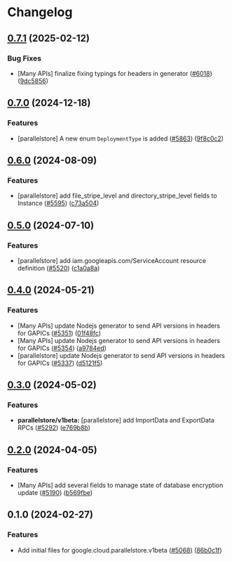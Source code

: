 # Changelog

## [0.7.1](https://github.com/googleapis/google-cloud-node/compare/parallelstore-v0.7.0...parallelstore-v0.7.1) (2025-02-12)


### Bug Fixes

* [Many APIs] finalize fixing typings for headers in generator ([#6018](https://github.com/googleapis/google-cloud-node/issues/6018)) ([9dc5856](https://github.com/googleapis/google-cloud-node/commit/9dc585661489f51bb7a85b39519fd8b11dfffc5b))

## [0.7.0](https://github.com/googleapis/google-cloud-node/compare/parallelstore-v0.6.0...parallelstore-v0.7.0) (2024-12-18)


### Features

* [parallelstore] A new enum `DeploymentType` is added ([#5863](https://github.com/googleapis/google-cloud-node/issues/5863)) ([9f8c0c2](https://github.com/googleapis/google-cloud-node/commit/9f8c0c2d583656d39d6e6ad6a4b206642e647178))

## [0.6.0](https://github.com/googleapis/google-cloud-node/compare/parallelstore-v0.5.0...parallelstore-v0.6.0) (2024-08-09)


### Features

* [parallelstore] add file_stripe_level and directory_stripe_level fields to Instance ([#5595](https://github.com/googleapis/google-cloud-node/issues/5595)) ([c73a504](https://github.com/googleapis/google-cloud-node/commit/c73a5040c46cbf2a919a27ae42e0775c8e1328a2))

## [0.5.0](https://github.com/googleapis/google-cloud-node/compare/parallelstore-v0.4.0...parallelstore-v0.5.0) (2024-07-10)


### Features

* [parallelstore] add iam.googleapis.com/ServiceAccount resource definition ([#5520](https://github.com/googleapis/google-cloud-node/issues/5520)) ([c1a0a8a](https://github.com/googleapis/google-cloud-node/commit/c1a0a8a52866dee658ad34479b3ae62ae4b21bb5))

## [0.4.0](https://github.com/googleapis/google-cloud-node/compare/parallelstore-v0.3.0...parallelstore-v0.4.0) (2024-05-21)


### Features

* [Many APIs] update Nodejs generator to send API versions in headers for GAPICs ([#5351](https://github.com/googleapis/google-cloud-node/issues/5351)) ([01f48fc](https://github.com/googleapis/google-cloud-node/commit/01f48fce63ec4ddf801d59ee2b8c0db9f6fb8372))
* [Many APIs] update Nodejs generator to send API versions in headers for GAPICs ([#5354](https://github.com/googleapis/google-cloud-node/issues/5354)) ([a9784ed](https://github.com/googleapis/google-cloud-node/commit/a9784ed3db6ee96d171762308bbbcd57390b6866))
* [parallelstore] update Nodejs generator to send API versions in headers for GAPICs ([#5337](https://github.com/googleapis/google-cloud-node/issues/5337)) ([d5121f5](https://github.com/googleapis/google-cloud-node/commit/d5121f50c49edc6a1457d5ff560dd2427e0514ec))

## [0.3.0](https://github.com/googleapis/google-cloud-node/compare/parallelstore-v0.2.0...parallelstore-v0.3.0) (2024-05-02)


### Features

* **parallelstore/v1beta:** [parallelstore] add ImportData and ExportData RPCs ([#5292](https://github.com/googleapis/google-cloud-node/issues/5292)) ([e769b8b](https://github.com/googleapis/google-cloud-node/commit/e769b8b67f6193a0624a7621b9522eedac86ed40))

## [0.2.0](https://github.com/googleapis/google-cloud-node/compare/parallelstore-v0.1.0...parallelstore-v0.2.0) (2024-04-05)


### Features

* [Many APIs] add several fields to manage state of database encryption update ([#5190](https://github.com/googleapis/google-cloud-node/issues/5190)) ([b569fbe](https://github.com/googleapis/google-cloud-node/commit/b569fbe1472d0fd71c1bfb58d0b1661814ac5727))

## 0.1.0 (2024-02-27)


### Features

* Add initial files for google.cloud.parallelstore.v1beta ([#5068](https://github.com/googleapis/google-cloud-node/issues/5068)) ([86b0c1f](https://github.com/googleapis/google-cloud-node/commit/86b0c1f491041ba8a2fbc9ad31551076dde7e4c0))
